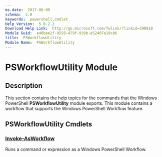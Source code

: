 ```yaml
---
ms.date:  2017-06-09
schema:  2.0
keywords:  powershell,cmdlet
Help Version:  5.0.2.2
Download Help Link:  http://go.microsoft.com/fwlink/?linkid=390818
Module Guid:  e40bae2f-9558-479f-939b-e52407a19c86
title:  PSWorkflowUtility
Module Name:  PSWorkflowUtility
---
```


# PSWorkflowUtility Module
## Description
This section contains the help topics for the commands that the Windows PowerShell **PSWorkflowUtility** module exports. This module contains a workflow that supports the Windows PowerShell Workflow feature.

## PSWorkflowUtility Cmdlets
### [Invoke-AsWorkflow](Invoke-AsWorkflow.md)
Runs a command or expression as a Windows PowerShell Workflow.

